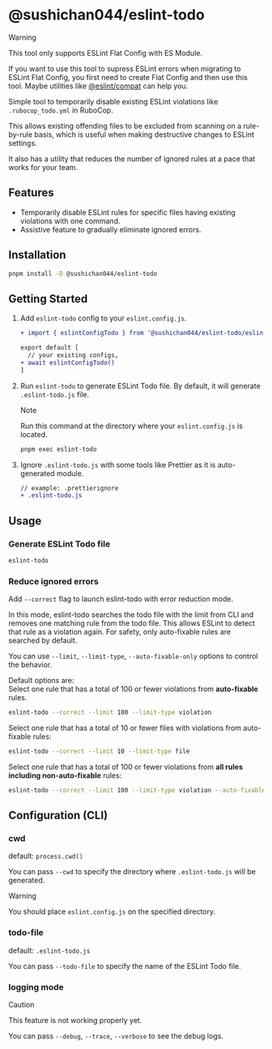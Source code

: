 # @sushichan044/eslint-todo

> [!WARNING]
> This tool only supports ESLint Flat Config with ES Module.
>
> If you want to use this tool to supress ESLint errors when migrating to ESLint Flat Config,
> you first need to create Flat Config and then use this tool. Maybe utilities like [@eslint/compat](https://github.com/eslint/rewrite/tree/main/packages/compat) can help you.

Simple tool to temporarily disable existing ESLint violations like `.rubocop_todo.yml` in RuboCop.

This allows existing offending files to be excluded from scanning on a rule-by-rule basis, which is useful when making destructive changes to ESLint settings.

It also has a utility that reduces the number of ignored rules at a pace that works for your team.

## Features

- Temporarily disable ESLint rules for specific files having existing violations with one command.
- Assistive feature to gradually eliminate ignored errors.

## Installation

```bash
pnpm install -D @sushichan044/eslint-todo
```

## Getting Started

1. Add `eslint-todo` config to your `eslint.config.js`.

    ``` diff
    + import { eslintConfigTodo } from '@sushichan044/eslint-todo/eslint';

    export default [
      // your existing configs,
    + await eslintConfigTodo()
    ]
    ```

2. Run `eslint-todo` to generate ESLint Todo file. By default, it will generate `.eslint-todo.js` file.

    > [!NOTE]
    > Run this command at the directory where your `eslint.config.js` is located.

    ```bash
    pnpm exec eslint-todo
    ```

3. Ignore `.eslint-todo.js` with some tools like Prettier as it is auto-generated module.

    ```diff
    // example: .prettierignore
    + .eslint-todo.js
    ```

## Usage

### Generate ESLint Todo file

```bash
eslint-todo
```

### Reduce ignored errors

Add `--correct` flag to launch eslint-todo with error reduction mode.

In this mode, eslint-todo searches the todo file with the limit from CLI and removes one matching rule from the todo file.
This allows ESLint to detect that rule as a violation again. For safety, only auto-fixable rules are searched by default.

You can use `--limit`, `--limit-type`, `--auto-fixable-only` options to control the behavior.

Default options are: <br>
Select one rule that has a total of 100 or fewer violations from **auto-fixable** rules.

```bash
eslint-todo --correct --limit 100 --limit-type violation
```

Select one rule that has a total of 10 or fewer files with violations from auto-fixable rules:

```bash
eslint-todo --correct --limit 10 --limit-type file
```

Select one rule that has a total of 100 or fewer violations from **all rules including non-auto-fixable** rules:

```bash
eslint-todo --correct --limit 100 --limit-type violation --auto-fixable-only false
```

## Configuration (CLI)

### cwd

default: `process.cwd()`

You can pass `--cwd` to specify the directory where `.eslint-todo.js` will be generated.

> [!WARNING]
> You should place `eslint.config.js` on the specified directory.

### todo-file

default: `.eslint-todo.js`

You can pass `--todo-file` to specify the name of the ESLint Todo file.

### logging mode

> [!CAUTION]
> This feature is not working properly yet.

You can pass `--debug`, `--trace`, `--verbose` to see the debug logs.
